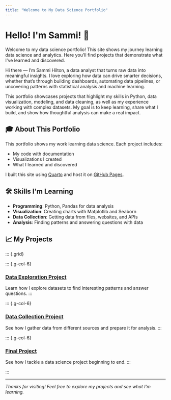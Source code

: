 ```yaml
---
title: "Welcome to My Data Science Portfolio"
---
```


# Hello! I'm Sammi! 👋

Welcome to my data science portfolio! This site shows my journey learning data science and analytics. Here you'll find projects that demonstrate what I've learned and discovered.

Hi there — I’m Sammi Hilton, a data analyst that turns raw data into meaningful insights. I love exploring how data can drive smarter decisions, whether that’s through building dashboards, automating data pipelines, or uncovering patterns with statistical analysis and machine learning.

This portfolio showcases projects that highlight my skills in Python, data visualization, modeling, and data cleaning, as well as my experience working with complex datasets. My goal is to keep learning, share what I build, and show how thoughtful analysis can make a real impact.

## 🎓 About This Portfolio

This portfolio shows my work learning data science. Each project includes:

- My code with documentation
- Visualizations I created
- What I learned and discovered

I built this site using [Quarto](https://quarto.org/) and host it on [GitHub Pages](https://pages.github.com/).

## 🛠️ Skills I'm Learning

- **Programming**: Python, Pandas for data analysis
- **Visualization**: Creating charts with Matplotlib and Seaborn
- **Data Collection**: Getting data from files, websites, and APIs
- **Analysis**: Finding patterns and answering questions with data

## 📈 My Projects

::: {.grid}

::: {.g-col-6}
### [Data Exploration Project](projects/eda.qmd)
Learn how I explore datasets to find interesting patterns and answer questions.
:::

::: {.g-col-6}
### [Data Collection Project](projects/data-acquisition.qmd)
See how I gather data from different sources and prepare it for analysis.
:::

::: {.g-col-6}
### [Final Project](projects/final-project.qmd)
See how I tackle a data science project beginning to end.
:::

:::

---

*Thanks for visiting! Feel free to explore my projects and see what I'm learning.*